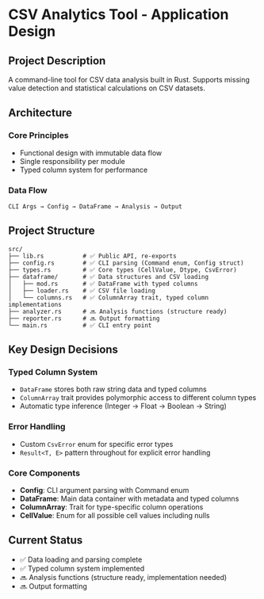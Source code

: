 # CSV Analytics Tool - Application Design

## Project Description

A command-line tool for CSV data analysis built in Rust. Supports missing value detection and statistical calculations on CSV datasets.

## Architecture

### Core Principles
- Functional design with immutable data flow
- Single responsibility per module
- Typed column system for performance

### Data Flow
```
CLI Args → Config → DataFrame → Analysis → Output
```

## Project Structure

```
src/
├── lib.rs           # ✅ Public API, re-exports
├── config.rs        # ✅ CLI parsing (Command enum, Config struct)
├── types.rs         # ✅ Core types (CellValue, Dtype, CsvError)
├── dataframe/       # ✅ Data structures and CSV loading
│   ├── mod.rs       # ✅ DataFrame with typed columns
│   ├── loader.rs    # ✅ CSV file loading
│   └── columns.rs   # ✅ ColumnArray trait, typed column implementations
├── analyzer.rs      # 🔜 Analysis functions (structure ready)
├── reporter.rs      # 🔜 Output formatting
└── main.rs          # ✅ CLI entry point
```

## Key Design Decisions

### Typed Column System
- `DataFrame` stores both raw string data and typed columns
- `ColumnArray` trait provides polymorphic access to different column types
- Automatic type inference (Integer → Float → Boolean → String)

### Error Handling
- Custom `CsvError` enum for specific error types
- `Result<T, E>` pattern throughout for explicit error handling

### Core Components
- **Config**: CLI argument parsing with Command enum
- **DataFrame**: Main data container with metadata and typed columns  
- **ColumnArray**: Trait for type-specific column operations
- **CellValue**: Enum for all possible cell values including nulls

## Current Status
- ✅ Data loading and parsing complete
- ✅ Typed column system implemented
- 🔜 Analysis functions (structure ready, implementation needed)
- 🔜 Output formatting
